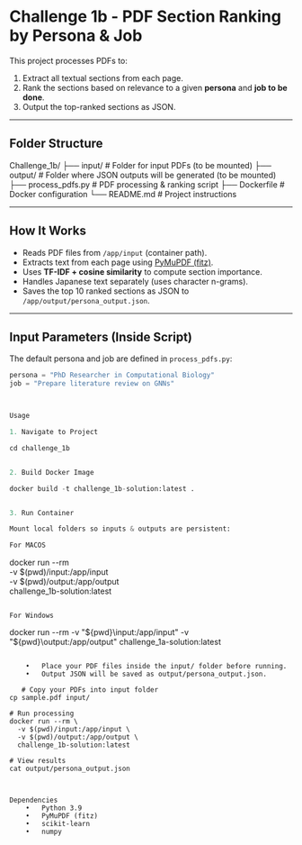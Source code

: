 # Challenge 1b - PDF Section Ranking by Persona & Job

This project processes PDFs to:
1. Extract all textual sections from each page.
2. Rank the sections based on relevance to a given **persona** and **job to be done**.
3. Output the top-ranked sections as JSON.

---

## **Folder Structure**

Challenge_1b/
├── input/                    # Folder for input PDFs (to be mounted)
├── output/                   # Folder where JSON outputs will be generated (to be mounted)
├── process_pdfs.py           # PDF processing & ranking script
├── Dockerfile                # Docker configuration
└── README.md                 # Project instructions

---

## **How It Works**
- Reads PDF files from `/app/input` (container path).
- Extracts text from each page using [PyMuPDF (fitz)](https://pymupdf.readthedocs.io/).
- Uses **TF-IDF + cosine similarity** to compute section importance.
- Handles Japanese text separately (uses character n-grams).
- Saves the top 10 ranked sections as JSON to `/app/output/persona_output.json`.

---

## **Input Parameters (Inside Script)**
The default persona and job are defined in `process_pdfs.py`:
```python
persona = "PhD Researcher in Computational Biology"
job = "Prepare literature review on GNNs"



Usage

1. Navigate to Project

cd challenge_1b


2. Build Docker Image

docker build -t challenge_1b-solution:latest .


3. Run Container

Mount local folders so inputs & outputs are persistent:

For MACOS

```
docker run --rm \
  -v $(pwd)/input:/app/input \
  -v $(pwd)/output:/app/output \
  challenge_1b-solution:latest
```

For Windows

```
docker run --rm -v "${pwd}\input:/app/input" -v "${pwd}\output:/app/output" challenge_1a-solution:latest     
```

  	•	Place your PDF files inside the input/ folder before running.
	•	Output JSON will be saved as output/persona_output.json.

   # Copy your PDFs into input folder
cp sample.pdf input/

# Run processing
docker run --rm \
  -v $(pwd)/input:/app/input \
  -v $(pwd)/output:/app/output \
  challenge_1b-solution:latest

# View results
cat output/persona_output.json



Dependencies
	•	Python 3.9
	•	PyMuPDF (fitz)
	•	scikit-learn
	•	numpy
